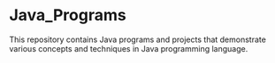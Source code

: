 # Java_Programs
This repository contains Java programs and projects that demonstrate various concepts and techniques in Java programming language.
